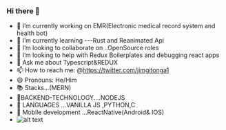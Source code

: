 ### Hi there 👋



- 🔭 I’m currently working on EMR(Electronic medical record system and health bot)
- 🌱 I’m currently learning ---Rust and Reanimated Api
- 👯 I’m looking to collaborate on ..OpenSource roles
- 🤔 I’m looking to help with Redux Boilerplates and debugging react apps
- 💬 Ask me about Typescript&REDUX
- 📫 How to reach me: @https://twitter.com/jimgitonga1 
- 😄 Pronouns: He/Him
- 📚 Stacks...(MERN)
-  🔧BACKEND-TECHNOLOGY....NODEJS
- 🚨 LANGUAGES ...VANILLA JS ,PYTHON,C
- 🤖 Mobile development ...ReactNative(Android& IOS)
- ![alt text](https://media0.giphy.com/media/mTPjPA6SSXgTsnZ1Dh/giphy.gif?cid=ecf05e470lgwouwqzgrj27t3d0glxg10ig93lgiatwzncquy&rid=giphy.gif&ct=g)

